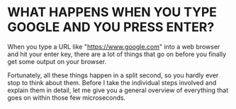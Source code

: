 # WHAT HAPPENS WHEN YOU TYPE GOOGLE AND YOU PRESS ENTER?

When you type a URL like "<https://www.google.com>" into a web browser and hit your enter key, there are a lot of things that go on before you finally get some output on your browser.

Fortunately, all these things happen in a split second, so you hardly ever stop to think about them. Before I take the individual steps involved and explain them in detail, let me give you a general overview of everything that goes on within those few microseconds.
